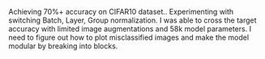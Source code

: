 Achieving 70%+ accuracy on CIFAR10 dataset..
Experimenting with switching Batch, Layer, Group normalization.
I was able to cross the target accuracy with limited image augmentations and 58k model parameters.
I need to figure out how to plot misclassified images and make the model modular by breaking into blocks.

